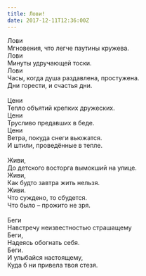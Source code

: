 ```yaml
---
title: Лови!
date: 2017-12-11T12:36:00Z
---
```


Лови<br />Мгновения, что легче паутины кружева.<br />Лови<br />Минуты удручающей тоски.<br />Лови<br />Часы, когда душа раздавлена, простужена.<br />Дни горести, и счастья дни.<br /><br />Цени<br />Тепло объятий крепких дружеских.<br />Цени<br />Трусливо предавших в беде.<br />Цени<br />Ветра, покуда снеги вьюжатся.<br />И штили, проведённые в тепле.<br /><br />Живи,<br />До детского восторга вымокший на улице.<br />Живи,<br />Как будто завтра жить нельзя.<br />Живи.<br />Что суждено, то сбудется.<br />Что было – прожито не зря.<br /><br />Беги<br />Навстречу неизвестностью страшащему<br />Беги,<br />Надеясь обогнать себя.<br />Беги.<br />И улыбайся настоящему,<br />Куда б ни привела твоя стезя.